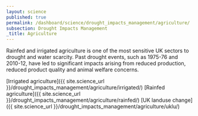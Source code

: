```yaml
---
layout: science
published: true
permalink: /dashboard/science/drought_impacts_management/agriculture/
subsection: Drought Impacts Management
_title: Agriculture
---
```

Rainfed and irrigated agriculture is one of the most sensitive UK sectors to drought and water scarcity. Past drought events, such as 1975-76 and 2010-12, have led to significant impacts arising from reduced production, reduced product quality and animal welfare concerns.

[Irrigated agriculture]({{ site.science_url }}/drought_impacts_management/agriculture/irrigated/)
[Rainfed agriculture]({{ site.science_url }}/drought_impacts_management/agriculture/rainfed/)
[UK landuse change]({{ site.science_url }}/drought_impacts_management/agriculture/uklu/)
